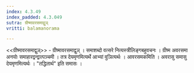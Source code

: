```yaml
---
index: 4.3.49
index_padded: 4.3.049
sutra: ग्रीष्मावरसमाद्वुञ्
vritti: balamanorama

---
```

<<ग्रीष्मावरसमाद्वुञ्>> - ग्रीष्मावरसमाद्वुञ् । समाशब्दो वत्सरे नित्यस्त्रीलिङ्गबहुवचनः । ग्रीष्म अवरसमा अनयोः समाहारद्वन्द्वात्पञ्चमी । तत्र देयमृणमित्यर्थे आभ्यां वुञित्यर्थः । आवरसमकमिति । अवरासु समासु देयमृणमित्यर्थः । "तद्धितार्थ" इति समासः । 